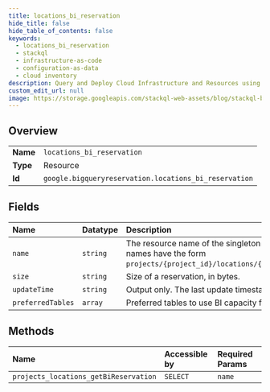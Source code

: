 ```yaml
---
title: locations_bi_reservation
hide_title: false
hide_table_of_contents: false
keywords:
  - locations_bi_reservation
  - stackql
  - infrastructure-as-code
  - configuration-as-data
  - cloud inventory
description: Query and Deploy Cloud Infrastructure and Resources using SQL
custom_edit_url: null
image: https://storage.googleapis.com/stackql-web-assets/blog/stackql-blog-post-featured-image.png
---
```

  
    

## Overview
<table><tbody>
<tr><td><b>Name</b></td><td><code>locations_bi_reservation</code></td></tr>
<tr><td><b>Type</b></td><td>Resource</td></tr>
<tr><td><b>Id</b></td><td><code>google.bigqueryreservation.locations_bi_reservation</code></td></tr>
</tbody></table>

## Fields
| Name | Datatype | Description |
|:-----|:---------|:------------|
| `name` | `string` | The resource name of the singleton BI reservation. Reservation names have the form `projects/{project_id}/locations/{location_id}/biReservation`. |
| `size` | `string` | Size of a reservation, in bytes. |
| `updateTime` | `string` | Output only. The last update timestamp of a reservation. |
| `preferredTables` | `array` | Preferred tables to use BI capacity for. |
## Methods
| Name | Accessible by | Required Params |
|:-----|:--------------|:----------------|
| `projects_locations_getBiReservation` | `SELECT` | `name` |

